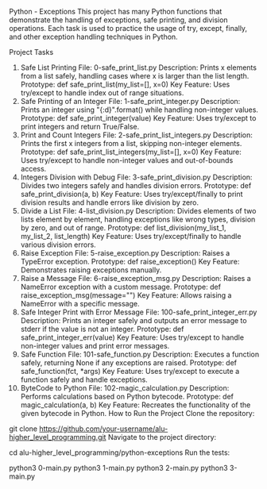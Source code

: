 Python - Exceptions
 This project has many Python functions that demonstrate the handling of exceptions, safe printing, and division operations. Each task is used to practice the usage of try, except, finally, and other exception handling techniques in Python.

Project Tasks
1. Safe List Printing
File: 0-safe_print_list.py
Description: Prints x elements from a list safely, handling cases where x is larger than the list length.
Prototype: def safe_print_list(my_list=[], x=0)
Key Feature: Uses try/except to handle index out of range situations.
2. Safe Printing of an Integer
File: 1-safe_print_integer.py
Description: Prints an integer using "{:d}".format() while handling non-integer values.
Prototype: def safe_print_integer(value)
Key Feature: Uses try/except to print integers and return True/False.
3. Print and Count Integers
File: 2-safe_print_list_integers.py
Description: Prints the first x integers from a list, skipping non-integer elements.
Prototype: def safe_print_list_integers(my_list=[], x=0)
Key Feature: Uses try/except to handle non-integer values and out-of-bounds access.
4. Integers Division with Debug
File: 3-safe_print_division.py
Description: Divides two integers safely and handles division errors.
Prototype: def safe_print_division(a, b)
Key Feature: Uses try/except/finally to print division results and handle errors like division by zero.
5. Divide a List
File: 4-list_division.py
Description: Divides elements of two lists element by element, handling exceptions like wrong types, division by zero, and out of range.
Prototype: def list_division(my_list_1, my_list_2, list_length)
Key Feature: Uses try/except/finally to handle various division errors.
6. Raise Exception
File: 5-raise_exception.py
Description: Raises a TypeError exception.
Prototype: def raise_exception()
Key Feature: Demonstrates raising exceptions manually.
7. Raise a Message
File: 6-raise_exception_msg.py
Description: Raises a NameError exception with a custom message.
Prototype: def raise_exception_msg(message="")
Key Feature: Allows raising a NameError with a specific message.
8. Safe Integer Print with Error Message
File: 100-safe_print_integer_err.py
Description: Prints an integer safely and outputs an error message to stderr if the value is not an integer.
Prototype: def safe_print_integer_err(value)
Key Feature: Uses try/except to handle non-integer values and print error messages.
9. Safe Function
File: 101-safe_function.py
Description: Executes a function safely, returning None if any exceptions are raised.
Prototype: def safe_function(fct, *args)
Key Feature: Uses try/except to execute a function safely and handle exceptions.
10. ByteCode to Python
File: 102-magic_calculation.py
Description: Performs calculations based on Python bytecode.
Prototype: def magic_calculation(a, b)
Key Feature: Recreates the functionality of the given bytecode in Python.
How to Run the Project
Clone the repository:

git clone https://github.com/your-username/alu-higher_level_programming.git
Navigate to the project directory:

cd alu-higher_level_programming/python-exceptions
Run the tests:

python3 0-main.py
python3 1-main.py
python3 2-main.py
python3 3-main.py            

